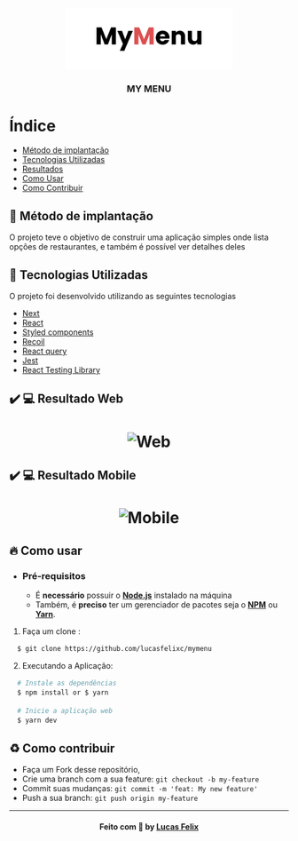 <h3 align="center">
    <img alt="Logo" title="#logo" width="300px" src=".github/mymenu.png">
    <br><br>
    <b>MY MENU</b>
    <br>
</h3>

# Índice

- [Método de implantação](#implantacao)
- [Tecnologias Utilizadas](#tecnologias-utilizadas)
- [Resultados](#resultados)
- [Como Usar](#como-usar)
- [Como Contribuir](#como-contribuir)

<a id="implantacao"></a>

## :bookmark: Método de implantação

O projeto teve o objetivo de construir uma aplicação simples onde lista opções de restaurantes, e também é possível ver detalhes deles

<a id="tecnologias-utilizadas"></a>

## :rocket: Tecnologias Utilizadas

O projeto foi desenvolvido utilizando as seguintes tecnologias

- [Next](https://nextjs.org/)
- [React](https://reactjs.org/)
- [Styled components](https://styled-components.com/)
- [Recoil](https://recoiljs.org/)
- [React query](https://react-query.tanstack.com/)
- [Jest](https://jestjs.io/pt-BR/)
- [React Testing Library](https://testing-library.com/docs/react-testing-library/intro/)

<a id="resultados"></a>

## :heavy_check_mark: :computer: Resultado Web

<h1 align="center">
    <img alt="Web" src=".github/desktop.gif" width="900px">
</h1>

## :heavy_check_mark: :computer: Resultado Mobile

<h1 align="center">
    <img alt="Mobile" src=".github/mobile.gif" width="900px">
</h1>

<a id="como-usar"></a>

## :fire: Como usar

- ### **Pré-requisitos**

  - É **necessário** possuir o **[Node.js](https://nodejs.org/en/)** instalado na máquina
  - Também, é **preciso** ter um gerenciador de pacotes seja o **[NPM](https://www.npmjs.com/)** ou **[Yarn](https://yarnpkg.com/)**.

1. Faça um clone :

```sh
  $ git clone https://github.com/lucasfelixc/mymenu
```

2. Executando a Aplicação:

```sh
  # Instale as dependências
  $ npm install or $ yarn

  # Inicie a aplicação web
  $ yarn dev
```

<a id="como-contribuir"></a>

## :recycle: Como contribuir

- Faça um Fork desse repositório,
- Crie uma branch com a sua feature: `git checkout -b my-feature`
- Commit suas mudanças: `git commit -m 'feat: My new feature'`
- Push a sua branch: `git push origin my-feature`

---

<h4 align="center">
    Feito com 💜 by <a href="https://www.linkedin.com/in/lucasfelixdev/" target="_blank">Lucas Felix</a>
</h4>
